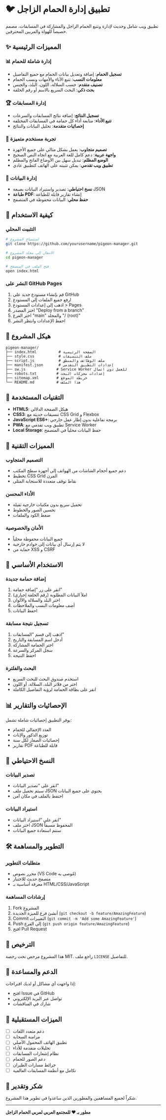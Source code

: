 # 🐦 تطبيق إدارة الحمام الزاجل

تطبيق ويب شامل وحديث لإدارة وتتبع الحمام الزاجل والمشاركة في المسابقات، مصمم خصيصاً للهواة والمربين المحترفين.

## ✨ المميزات الرئيسية

### 📊 إدارة شاملة للحمام
- **تسجيل الحمام**: إضافة وتعديل بيانات الحمام مع جميع التفاصيل
- **معلومات النسب**: تتبع الأباء والأمهات ونسب الحمام
- **تصنيف متقدم**: حسب السلالة، اللون، البلد، والجنس
- **بحث ذكي**: البحث السريع بالاسم أو رقم الحلقة

### 🏆 إدارة المسابقات
- **تسجيل النتائج**: إضافة نتائج المسابقات والسرعات
- **تتبع الأداء**: متابعة أداء كل حمامة في المسابقات المختلفة
- **إحصائيات متقدمة**: تحليل البيانات والنتائج

### 📱 تجربة مستخدم متميزة
- **تصميم متجاوب**: يعمل بشكل مثالي على جميع الأجهزة
- **واجهة عربية**: دعم كامل للغة العربية مع اتجاه النص الصحيح
- **الوضع المظلم**: تبديل سهل بين الأوضاع الفاتح والمظلم
- **تطبيق ويب تقدمي**: يمكن تثبيته على الهاتف كتطبيق عادي

### 💾 إدارة البيانات
- **نسخ احتياطي**: تصدير واستيراد البيانات بصيغة JSON
- **طباعة PDF**: إنشاء تقارير قابلة للطباعة
- **حفظ محلي**: البيانات محفوظة في المتصفح

## 🚀 كيفية الاستخدام

### التثبيت المحلي
```bash
# استنساخ المشروع
git clone https://github.com/yourusername/pigeon-manager.git

# الانتقال إلى مجلد المشروع
cd pigeon-manager

# فتح الملف في المتصفح
open index.html
```

### النشر على GitHub Pages
1. قم بإنشاء مستودع جديد على GitHub
2. ارفع جميع الملفات إلى المستودع
3. اذهب إلى إعدادات المستودع > Pages
4. اختر المصدر "Deploy from a branch"
5. اختر الفرع "main" والمجلد "/ (root)"
6. احفظ الإعدادات وانتظر النشر

## 📁 هيكل المشروع

```
pigeon-manager/
├── index.html          # الصفحة الرئيسية
├── style.css           # ملف التنسيقات
├── script.js           # ملف الوظائف والمنطق
├── manifest.json       # إعدادات التطبيق التقدمي
├── sw.js              # Service Worker للعمل دون اتصال
├── robots.txt         # إعدادات محركات البحث
├── sitemap.xml        # خريطة الموقع
└── README.md          # هذا الملف
```

## 🔧 التقنيات المستخدمة

- **HTML5**: هيكل الصفحة الدلالي
- **CSS3**: تنسيقات حديثة مع CSS Grid و Flexbox
- **JavaScript ES6+**: برمجة تفاعلية بدون إطار عمل خارجي
- **PWA**: تطبيق ويب تقدمي مع Service Worker
- **Local Storage**: حفظ البيانات محلياً في المتصفح

## 🎨 المميزات التقنية

### التصميم المتجاوب
- دعم جميع أحجام الشاشات من الهواتف إلى أجهزة سطح المكتب
- تخطيط CSS Grid المرن
- نقاط توقف متعددة للاستجابة المثلى

### الأداء المحسن
- تحميل سريع بدون مكتبات خارجية ثقيلة
- تحسين الصور والخطوط
- ضغط الكود والملفات

### الأمان والخصوصية
- جميع البيانات محفوظة محلياً
- لا يتم إرسال أي بيانات إلى خوادم خارجية
- حماية من XSS و CSRF

## 🌟 الاستخدام الأساسي

### إضافة حمامة جديدة
1. انقر على زر "إضافة حمامة"
2. املأ البيانات المطلوبة (رقم الحلقة إجباري)
3. اختر البلد والسلالة والألوان
4. أضف معلومات النسب والملاحظات
5. احفظ البيانات

### تسجيل نتيجة مسابقة
1. اذهب إلى قسم "المسابقات"
2. أدخل اسم المسابقة والتاريخ
3. اختر الحمامة المشاركة
4. سجل المركز والسرعة
5. احفظ النتيجة

### البحث والفلترة
- استخدم صندوق البحث للبحث السريع
- اختر من فلاتر البلد، السلالة، أو اللون
- انقر على بطاقة الحمامة لرؤية التفاصيل الكاملة

## 📊 الإحصائيات والتقارير

يوفر التطبيق إحصائيات شاملة تشمل:
- العدد الإجمالي للحمام
- توزيع الذكور والإناث
- إحصائيات الصغار لكل سنة
- تقارير PDF قابلة للطباعة

## 🔄 النسخ الاحتياطي

### تصدير البيانات
- انقر على "تصدير البيانات"
- سيتم تحميل ملف JSON يحتوي على جميع البيانات
- احتفظ بالملف في مكان آمن

### استيراد البيانات
- انقر على "استيراد البيانات"
- اختر ملف JSON المحفوظ مسبقاً
- ستتم استعادة جميع البيانات

## 🛠️ التطوير والمساهمة

### متطلبات التطوير
- محرر نصوص (VS Code مُوصى به)
- متصفح حديث للاختبار
- معرفة أساسية بـ HTML/CSS/JavaScript

### إرشادات المساهمة
1. Fork المشروع
2. أنشئ فرع للميزة الجديدة (`git checkout -b feature/AmazingFeature`)
3. Commit التغييرات (`git commit -m 'Add some AmazingFeature'`)
4. Push إلى الفرع (`git push origin feature/AmazingFeature`)
5. افتح Pull Request

## 📝 الترخيص

هذا المشروع مرخص تحت رخصة MIT. راجع ملف `LICENSE` للتفاصيل.

## 🤝 الدعم والمساعدة

إذا واجهت أي مشاكل أو لديك اقتراحات:
- افتح Issue في GitHub
- تواصل عبر البريد الإلكتروني
- شارك في المناقشات

## 🎯 الميزات المستقبلية

- [ ] دعم متعدد اللغات
- [ ] مزامنة السحابة
- [ ] تطبيق الهاتف المحمول الأصلي
- [ ] تحليلات متقدمة للأداء
- [ ] نظام إشعارات المسابقات
- [ ] دعم الصور للحمام
- [ ] خرائط مسارات الطيران
- [ ] تكامل مع أنظمة المسابقات العالمية

## 🙏 شكر وتقدير

شكراً لجميع المساهمين والمطورين الذين ساعدوا في تطوير هذا المشروع.

---

**مطور بـ ❤️ للمجتمع العربي لمربي الحمام الزاجل**